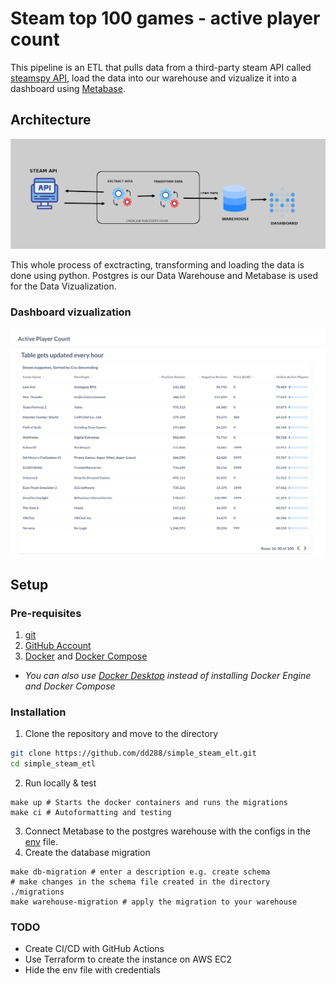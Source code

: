# Steam top 100 games - active player count

This pipeline is an ETL that pulls data from a third-party steam API called [steamspy API](https://steamspy.com/), load the data into our warehouse
and vizualize it into a dashboard using [Metabase](https://www.metabase.com/).

## Architecture
![alt text](https://github.com/dd288/simple_steam_elt/blob/main/resources/images/readme_pipe.png)

This whole process of exctracting, transforming and loading the data is done using python. Postgres is our Data Warehouse and Metabase is used for the 
Data Vizualization.

### Dashboard vizualization
![alt text](https://github.com/dd288/simple_steam_elt/blob/main/resources/images/Pasted%20image.png)

## Setup
### Pre-requisites

1. [git](https://git-scm.com/downloads)
2. [GitHub Account](https://github.com/join)
3. [Docker](https://docs.docker.com/engine/install/) and [Docker Compose](https://docs.docker.com/compose/gettingstarted/)

* *You can also use [Docker Desktop](https://www.docker.com/products/docker-desktop/) instead of installing Docker Engine and Docker Compose*

### Installation

1. Clone the repository and move to the directory
```bash
git clone https://github.com/dd288/simple_steam_elt.git
cd simple_steam_etl
```
2. Run locally & test
```
make up # Starts the docker containers and runs the migrations
make ci # Autoformatting and testing
```
3. Connect Metabase to the postgres warehouse with the configs in the [env](https://github.com/dd288/simple_steam_elt/blob/main/env) file.
4. Create the database migration
```
make db-migration # enter a description e.g. create schema
# make changes in the schema file created in the directory ./migrations
make warehouse-migration # apply the migration to your warehouse
```

### TODO
* Create CI/CD with GitHub Actions
* Use Terraform to create the instance on AWS EC2
* Hide the env file with credentials
